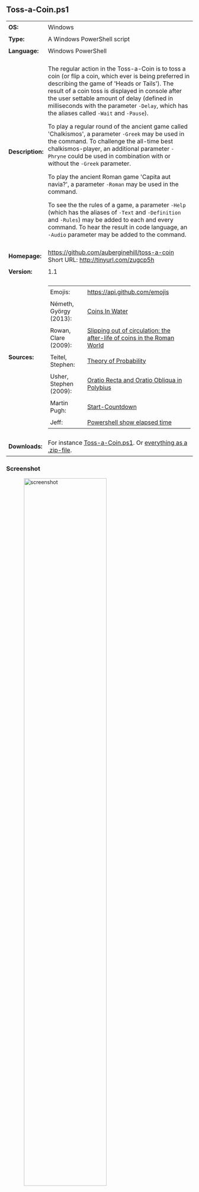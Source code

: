 <!-- Visual Studio Code: For a more comfortable reading experience, use the key combination Ctrl + Shift + V
     Visual Studio Code: To crop the tailing end space characters out, please use the key combination Ctrl + Shift + X
     Visual Studio Code: To improve the formatting of HTML code, press Shift + Alt + F and the selected area will be reformatted in a html file.


  _______                                _____      _
 |__   __|                              / ____|    (_)
    | | ___  ___ ___ ______ __ _ ______| |     ___  _ _ __
    | |/ _ \/ __/ __|______/ _` |______| |    / _ \| | '_ \
    | | (_) \__ \__ \     | (_| |      | |___| (_) | | | | |
    |_|\___/|___/___/      \__,_|       \_____\___/|_|_| |_|                -->


## Toss-a-Coin.ps1

<table>
    <tr>
        <td style="padding:6px"><strong>OS:</strong></td>
        <td style="padding:6px">Windows</td>
    </tr>
    <tr>
        <td style="padding:6px"><strong>Type:</strong></td>
        <td style="padding:6px">A Windows PowerShell script</td>
    </tr>
    <tr>
        <td style="padding:6px"><strong>Language:</strong></td>
        <td style="padding:6px">Windows PowerShell</td>
    </tr>
    <tr>
        <td style="padding:6px"><strong>Description:</strong></td>
        <td style="padding:6px">
            <p>The regular action in the Toss-a-Coin is to toss a coin (or flip a coin, which ever is being preferred in describing the game of 'Heads or Tails'). The result of a coin toss is displayed in console after the user settable amount of delay (defined in milliseconds with the parameter <code>-Delay</code>, which has the aliases called <code>-Wait</code> and <code>-Pause</code>).</p>
            <p>To play a regular round of the ancient game called 'Chalkismos', a parameter <code>-Greek</code> may be used in the command. To challenge the all-time best chalkismos-player, an additional parameter <code>-Phryne</code> could be used in combination with or without the <code>-Greek</code> parameter.</p>
            <p>To play the ancient Roman game 'Capita aut navia?', a parameter <code>-Roman</code> may be used in the command.</p>
            <p>To see the the rules of a game, a parameter <code>-Help</code> (which has the aliases of <code>-Text</code> and <code>-Definition</code> and <code>-Rules</code>) may be added to each and every command. To hear the result in code language, an <code>-Audio</code> parameter may be added to the command.</p></td>
    </tr>
    <tr>
        <td style="padding:6px"><strong>Homepage:</strong></td>
        <td style="padding:6px"><a href="https://github.com/auberginehill/toss-a-coin">https://github.com/auberginehill/toss-a-coin</a>
            <br />Short URL: <a href="http://tinyurl.com/zugcp5h">http://tinyurl.com/zugcp5h</a></td>
    </tr>
    <tr>
        <td style="padding:6px"><strong>Version:</strong></td>
        <td style="padding:6px">1.1</td>
    </tr>
    <tr>
        <td style="padding:6px"><strong>Sources:</strong></td>
        <td style="padding:6px">
            <table>
                <tr>
                    <td style="padding:6px">Emojis:</td>
                    <td style="padding:6px"><a href="https://api.github.com/emojis">https://api.github.com/emojis</a></td>
                </tr>
                <tr>
                    <td style="padding:6px">Németh, György (2013):</td>
                    <td style="padding:6px"><a href="https://www.researchgate.net/publication/258434610_COINS_IN_WATER">Coins In Water</a></td>
                </tr>
                <tr>
                    <td style="padding:6px">Rowan, Clare (2009):</td>
                    <td style="padding:6px"><a href="http://www.numismatics.org.au/pdfjournal/Vol20/Vol%2020%20Article%201.pdf">Slipping out of circulation: the after-life of coins in the Roman World</a></td>
                </tr>
                <tr>
                    <td style="padding:6px">Teitel, Stephen:</td>
                    <td style="padding:6px"><a href="http://www.pas.rochester.edu/~stte/phy104-F00/notes-2.html">Theory of Probability</a></td>
                </tr>
                <tr>
                    <td style="padding:6px">Usher, Stephen (2009):</td>
                    <td style="padding:6px"><a href="http://grbs.library.duke.edu/article/download/1301/1381">Oratio Recta and Oratio Obliqua in Polybius</a></td>
                </tr>
                <tr>
                    <td style="padding:6px">Martin Pugh:</td>
                    <td style="padding:6px"><a href="https://community.spiceworks.com/scripts/show/1712-start-countdown">Start-Countdown</a></td>
                </tr>
                <tr>
                    <td style="padding:6px">Jeff:</td>
                    <td style="padding:6px"><a href="http://stackoverflow.com/questions/10941756/powershell-show-elapsed-time">Powershell show elapsed time</a></td>
                </tr>
            </table>
        </td>
    </tr>
    <tr>
        <td style="padding:6px"><strong>Downloads:</strong></td>
        <td style="padding:6px">For instance <a href="https://raw.githubusercontent.com/auberginehill/toss-a-coin/master/Toss-a-Coin.ps1">Toss-a-Coin.ps1</a>. Or <a href="https://github.com/auberginehill/toss-a-coin/archive/master.zip">everything as a .zip-file</a>.</td>
    </tr>
</table>




### Screenshot


<ol><ol>
<img class="screenshot" title="screenshot" alt="screenshot" height="70%" width="70%" src="https://raw.githubusercontent.com/auberginehill/toss-a-coin/master/Toss-a-Coin.png">
</ol></ol>




### Parameters

<table>
    <tr>
        <th>:triangular_ruler:</th>
        <td style="padding:6px">
            <ul>
                <li>
                    <h5>Parameter <code>-Greek</code></h5>
                    <p>To play a regular round of the ancient game called 'Chalkismos', a parameter <code>-Greek</code> may be used in the command. To challenge the all-time best chalkismos-player, an additional parameter <code>-Phryne</code> could be used in combination with or without the <code>-Greek</code> parameter.</p>
                </li>
            </ul>
        </td>
    </tr>
    <tr>
        <th></th>
        <td style="padding:6px">
            <ul>
                <p>
                    <li>
                        <h5>Parameter <code>-Phryne</code></h5>
                        <p>To play a regular round of the ancient game called 'Chalkismos', a parameter <code>-Greek</code> may be used in the command. To challenge the all-time best chalkismos-player, an additional parameter <code>-Phryne</code> could be used in combination with or without the <code>-Greek</code> parameter.</p>
                    </li>
                </p>
                <p>
                    <li>
                        <h5>Parameter <code>-Roman</code></h5>
                        <p>To play the ancient Roman game 'Capita aut navia?', a parameter <code>-Roman</code> may be used in the command.</p>
                    </li>
                </p>
                <p>
                    <li>
                        <h5>Parameter <code>-Delay</code></h5>
                        <p>The result of a coin toss is displayed in console after the user settable amount of delay (defined in milliseconds with the parameter <code>-Delay</code>, which has the aliases called <code>-Wait</code> and <code>-Pause</code>). The value should be an integer between 0 and ten billion. All values under 1000 (one second) are shown without a progress bar, and for instance, a value of 750 results in a slower pace without any progress bars and a value of 178 is a reasonable responsive UX without any progress bars. The default value is 3178, which shows the result after roughly three seconds and displays a progress bar to count down the time. To get the result instantly, please set the value of parameter <code>-Delay</code> to number zero (<code>-Delay 0</code>).<p>
                    </li>
                </p>
                <p>
                    <li>
                        <h5>Parameter <code>-Help</code></h5>
                        <p>To see the the rules of a game, a parameter <code>-Help</code> (which has the aliases of <code>-Text</code> and <code>-Definition</code> and <code>-Rules</code>) may be added to each and every command.<p>
                    </li>
                </p>
                <p>
                    <li>
                        <h5>Parameter <code>-Audio</code></h5>
                        <p>If the <code>-Audio</code> parameter is used in the command, after the results have been displayed a morse code character i (two beeps) or a morse code character 5 (five beeps) is emitted through the speakers. The default audio mode in Toss-a-Coin is "silent". To find out, which sound is emitted when, please see the table below.</p>
                        <ol>
                            <h4><code>-Audio</code> Outputs:</h4>
                            <p>
                                <table>
                                    <tr>
                                        <th style="padding:6px"><strong>Morse Code Character i</strong></th>
                                        <th style="padding:6px"><strong>Morse Code Character 5</strong></th>
                                    </tr>
                                    <tr>
                                        <td align="center" style="padding:6px"><strong>[two beeps]</strong></td>
                                        <td align="center" style="padding:6px"><strong>[five beeps]</strong></td>
                                    </tr>
                                    <tr>
                                        <td align="center" style="padding:6px">Heads</td>
                                        <td align="center" style="padding:6px">Tails</td>
                                    </tr>
                                    <tr>
                                        <td align="center" style="padding:6px">Capita</td>
                                        <td align="center" style="padding:6px">Navia</td>
                                    </tr>
                                    <tr>
                                        <td align="center" style="padding:6px">Success</td>
                                        <td align="center" style="padding:6px">Fail</td>
                                    </tr>
                                </table>
                            </p>
                        </ol>
                    </li>
                </p>
            </ul>
        </td>
    </tr>
</table>




### Outputs

<table>
    <tr>
        <th>:arrow_right:</th>
        <td style="padding:6px">
            <ul>
                <li>Generates an output of a selected game in console. Displays a progress bar, if <code>-Delay</code> is set over 1000 (one second). Emits a sound, if <code>-Audio</code> parameter is used.</li>
            </ul>
        </td>
    </tr>
</table>




### Notes

<table>
    <tr>
        <th>:warning:</th>
        <td style="padding:6px">
            <ul>
                <li>Please note that each of the parameters can be "tab completed" before typing them fully (by pressing the <code>[tab]</code> key, not including the aliases)).</li>
            </ul>
        </td>
    </tr>
    <tr>
        <th></th>
        <td style="padding:6px">
            <ul>
                <p>
                    <li>Please note that the two ancient games cannot effectively be played at the same time with using only one coin due to the radically different nature of the games.</li>
                </p>
                <p>
                    <li>Please see the Rules Section below for definitions of each game.
                        <ol>
                            <h4>Rules:</h4>
                            <p>
                                <table>
                                    <tr>
                                        <td style="padding:6px"><strong>(1) Chalkismos</strong></td>
                                        <td style="padding:6px">
                                            <p>"After a player has set a coin spinning on the table and while the coin still spins freely with reasonably good amount of spin around its center axel, the player tries to stop it with an extended straight index finger without the coin bouncing away."</p></td>
                                   </tr>
                                   <tr>
                                        <td style="padding:6px"><strong></strong></td>
                                        <td style="padding:6px"><p>"The idea is to 'catch' or 'lock' the wildly spinning coin under the tip of a straight finger. Additionally it may be agreed upon that if any part of the coin extends under the first joint after the attempt, the attempt is considerd to be disqualified. Also it may be agreed upon that the remaing four fingertips of the primary hand must be placed on the table before an attempt to catch the coin is made."</p>
                                        </td>
                                    </tr>
                                    <tr>
                                        <td style="padding:6px"><strong>(2) Capita aut navia?</strong></td>
                                        <td style="padding:6px">
                                            <p>"In coin flipping (or coin tossing) an outcome is pronounced by each participant before a correct answer is revealed to the question, which side of a coin is facing upwards after the said coin has been tossed in the air. An ideal coin toss includes as many rotations around the coin's centre axel as possible (while the coin is still in the air). Linguistically oriented participants might call the obverse 'caput', if there's a single item depicted on the coin's obverse side, and 'capita' in case two or more similar items are depicted on the coin's obverse. Historically oriented participants might call the obverse 'capita' despite what is being depicted on it. The reverse is always called 'navia'."</p></td>
                                   </tr>
                                   <tr>
                                        <td style="padding:6px"><strong></strong></td>
                                        <td style="padding:6px"><p>"It is not always easy to decide what is heads and tails on a given coin. Numismatics defines the obverse and reverse of a coin rather than heads and tails. The obverse (principal side) of a coin typically features a symbol intended to be evocative of stately power, such as the head of a monarch or well-known state representative. In the case of coins that do not have royalty or state representatives on them, the side that features the name of the country is usually considered the obverse. Source: <a href="https://www.random.org/coins/">Coin Flipper</a>."</p>
                                        </td>
                                    </tr>
                                    <tr>
                                        <td style="padding:6px"><strong>(3) Coin toss</strong></td>
                                        <td style="padding:6px">
                                            <p>"In coin flipping (or coin tossing) an outcome is pronounced by each participant before a correct answer is revealed to the question, which side of a coin is facing upwards after the said coin has been tossed in the air. An ideal coin toss includes as many rotations around the coin's centre axel as possible (while the coin is still in the air)."</p></td>
                                   </tr>
                                   <tr>
                                        <td style="padding:6px"><strong></strong></td>
                                        <td style="padding:6px">
                                            <p>"It is not always easy to decide what is heads and tails on a given coin. Numismatics defines the obverse and reverse of a coin rather than heads and tails. The obverse (principal side) of a coin typically features a symbol intended to be evocative of stately power, such as the head of a monarch or well-known state representative. In the case of coins that do not have royalty or state representatives on them, the side that features the name of the country is usually considered the obverse. Source: <a href="https://www.random.org/coins/">Coin Flipper</a>."</p>
                                        </td>
                                    </tr>
                                </table>
                            </p>
                        </ol>
                    </li>
                </p>
            </ul>
        </td>
    </tr>
</table>




### Examples

<table>
    <tr>
        <th>:book:</th>
        <td style="padding:6px">To open this code in Windows PowerShell, for instance:</td>
   </tr>
   <tr>
        <th></th>
        <td style="padding:6px">
            <ol>
                <p>
                    <li><code>./Toss-a-Coin</code><br />
                    Run the script. Please notice to insert <code>./</code> or <code>.\</code> before the script name. Uses the default game mode (a coin flip) and generates the result after the default delay time of 3178 milliseconds.</li>
                </p>
                <p>
                    <li><code>help ./Toss-a-Coin -Full</code><br />
                    Display the help file.</li>
                </p>
                <p>
                    <li><code>./Toss-a-Coin -Help -Delay 10000</code><br />
                    Run the script, use the default game mode (a coin flip) and display the rules of coin tossing and show the result after ten seconds.</li>
                </p>
                <p>
                    <li><code>./Toss-a-Coin -Greek -Pause 1500 -Audio</code><br />
                    Run the script and play a regular round of the ancient game called 'Chalkismos' and display the result after an second and a half delay. Confirm the results with an audible beep, which will vary depending on the result. This command will work, because <code>-Pause</code> is an alias of <code>-Delay</code>.</li>
                </p>
                <p>
                    <li><code>./Toss-a-Coin -Greek -Text</code><br />
                    Run the script and play a regular round of the ancient game called 'Chalkismos' and display the rules of the ancient Greek game called 'Chalkismos'. Generates the result after the default delay time of 3178 milliseconds. This command will work, because <code>-Text</code> is an alias of <code>-Help</code>.</li>
                </p>
                <p>
                    <li><code>./Toss-a-Coin -Greek -Phryne -Definition -Delay 0</code><br />
                    Run the script and play the ancient game called 'Chalkismos' against the all-time best chalkismos-player and also display the rules of the ancient Greek game called 'Chalkismos' and get the results instantly without any delay. This command will work, because <code>-Definition</code> is an alias of <code>-Help</code>.
                    <br />
                    <br />Please note that when playing against Phryne, it's not mandatory to use the <code>-Greek</code> parameter (in this case when the rules are being displayed a command <code>./Toss-a-Coin -Phryne -Help -Delay 0</code> would result in a similar outcome).</li>
                </p>
                <p>
                    <li><code>./Toss-a-Coin -Roman -Rules -Wait 5000 -Audio</code><br />
                    Run the script, play the ancient Roman game 'Capita aut navia?' and display the rules of the ancient Roman game called 'Capita aut navia?' and don't display the the result until five seconds have passed. After the result has been shown, confirm the result by emitting a different sound for different results. This command will work, because <code>-Rules</code> is an alias of <code>-Help</code> and <code>-Wait</code> is an alias of <code>-Delay</code>.</li>
                </p>                
                <p>
                    <li><p><code>Set-ExecutionPolicy remotesigned</code><br />
                    This command is altering the Windows PowerShell rights to enable script execution. Windows PowerShell has to be run with elevated rights (run as an administrator) to actually be able to change the script execution properties. The default value is "<code>Set-ExecutionPolicy restricted</code>".</p>
                        <p>Parameters:
                                <ol>
                                    <table>
                                        <tr>
                                            <td style="padding:6px"><code>Restricted</code></td>
                                            <td style="padding:6px">Does not load configuration files or run scripts. Restricted is the default execution policy.</td>
                                        </tr>
                                        <tr>
                                            <td style="padding:6px"><code>AllSigned</code></td>
                                            <td style="padding:6px">Requires that all scripts and configuration files be signed by a trusted publisher, including scripts that you write on the local computer.</td>
                                        </tr>
                                        <tr>
                                            <td style="padding:6px"><code>RemoteSigned</code></td>
                                            <td style="padding:6px">Requires that all scripts and configuration files downloaded from the Internet be signed by a trusted publisher.</td>
                                        </tr>
                                        <tr>
                                            <td style="padding:6px"><code>Unrestricted</code></td>
                                            <td style="padding:6px">Loads all configuration files and runs all scripts. If you run an unsigned script that was downloaded from the Internet, you are prompted for permission before it runs.</td>
                                        </tr>
                                        <tr>
                                            <td style="padding:6px"><code>Bypass</code></td>
                                            <td style="padding:6px">Nothing is blocked and there are no warnings or prompts.</td>
                                        </tr>
                                        <tr>
                                            <td style="padding:6px"><code>Undefined</code></td>
                                            <td style="padding:6px">Removes the currently assigned execution policy from the current scope. This parameter will not remove an execution policy that is set in a Group Policy scope.</td>
                                        </tr>
                                    </table>
                                </ol>
                        </p>
                    <p>For more information, please type "<code>help Set-ExecutionPolicy -Full</code>" or visit <a href="https://technet.microsoft.com/en-us/library/hh849812.aspx">Set-ExecutionPolicy</a>.</p>
                    </li>
                </p>
                <p>
                    <li><code>New-Item -ItemType File -Path C:\Temp\Toss-a-Coin.ps1</code><br />
                    Creates an empty ps1-file to the <code>C:\Temp</code> directory. The <code>New-Item</code> cmdlet has an inherent <code>-NoClobber</code> mode built into it, so that the procedure will halt, if overwriting (replacing the contents) of an existing file is about to happen. Overwriting a file with the <code>New-Item</code> cmdlet requires using the <code>Force</code>.<br />
                    For more information, please type "<code>help New-Item -Full</code>".</li>
                </p>
            </ol>
        </td>
    </tr>
</table>




### Contributing

<p>Find a bug? Have a feature request? Here is how you can contribute to this project:</p>

 <table>
   <tr>
      <th><img class="emoji" title="contributing" alt="contributing" height="28" width="28" align="absmiddle" src="https://assets-cdn.github.com/images/icons/emoji/unicode/1f33f.png"></th>
      <td style="padding:6px"><strong>Bugs:</strong></td>
      <td style="padding:6px"><a href="https://github.com/auberginehill/toss-a-coin/issues">Submit bugs</a> and help us verify fixes.</td>
   </tr>
   <tr>
      <th rowspan="2"></th>
      <td style="padding:6px"><strong>Feature Requests:</strong></td>
      <td style="padding:6px">Feature request can be submitted by <a href="https://github.com/auberginehill/toss-a-coin/issues">creating an Issue</a>.</td>
   </tr>
   <tr>
      <td style="padding:6px"><strong>Edit Source Files:</strong></td>
      <td style="padding:6px"><a href="https://github.com/auberginehill/toss-a-coin/pulls">Submit pull requests</a> for bug fixes and features and discuss existing proposals.</td>
   </tr>
 </table>




### www

<table>
    <tr>
        <th><img class="emoji" title="www" alt="www" height="28" width="28" align="absmiddle" src="https://assets-cdn.github.com/images/icons/emoji/unicode/1f310.png"></th>
        <td style="padding:6px"><a href="https://github.com/auberginehill/toss-a-coin">Script Homepage</a></td>
    </tr>
    <tr>
        <th rowspan="26"></th>
        <td style="padding:6px">Németh, György (2013): <a href="https://www.researchgate.net/publication/258434610_COINS_IN_WATER">Coins In Water</a></td>
    </tr>
    <tr>

        <td style="padding:6px">Rowan, Clare (2009): <a href="http://www.numismatics.org.au/pdfjournal/Vol20/Vol%2020%20Article%201.pdf">Slipping out of circulation: the after-life of coins in the Roman World</a></td>
    </tr>
    <tr>
        <td style="padding:6px">Teitel, Stephen: <a href="http://www.pas.rochester.edu/~stte/phy104-F00/notes-2.html">Theory of Probability</a></td>
    </tr>
    <tr>
        <td style="padding:6px">Usher, Stephen (2009): <a href="http://grbs.library.duke.edu/article/download/1301/1381">Oratio Recta and Oratio Obliqua in Polybius</a></td>
    </tr>
    <tr>
        <td style="padding:6px">Martin Pugh: <a href="https://community.spiceworks.com/scripts/show/1712-start-countdown">Start-Countdown</a></td>
    </tr>
    <tr>
        <td style="padding:6px">Jeff: <a href="http://stackoverflow.com/questions/10941756/powershell-show-elapsed-time">Powershell show elapsed time</a></td>
    </tr>
    <tr>
        <td style="padding:6px"><a href="http://www.perseus.tufts.edu/hopper/morph?l=xalkismos&la=greek#lexicon">Χαλκισμός</a></td>
    </tr>
    <tr>
        <td style="padding:6px"><a href="https://archive.org/details/onomasticon01polluoft">Ἰούλιος Πολυδεύκης a.k.a. Julius Pollux: Ὀνομαστικόν' (Onomasticon): Vol. IX, 118. (Greek)</a></td>
    </tr>
    <tr>
        <td style="padding:6px"><a href="https://archive.org/stream/onomasticon01polluoft/onomasticon01polluoft_djvu.txt">Full text of "Onomasticon"</a></td>
    </tr>
    <tr>
        <td style="padding:6px"><a href="https://ia902706.us.archive.org/27/items/pollucisonomasti02polluoft/pollucisonomasti02polluoft.pdf">Julius Pollux: Onomasticon: Vol. VI-X, Color (Greek)</a> (PDF, 17.1 MB)</td>
    </tr>
    <tr>
        <td style="padding:6px"><a href="https://ia902706.us.archive.org/27/items/pollucisonomasti02polluoft/pollucisonomasti02polluoft_bw.pdf">Julius Pollux: Onomasticon: Vol. VI-X, BW (Greek)</a> (PDF, 13.1 MB)</td>
    </tr>
    <tr>
        <td style="padding:6px"><a href="https://openlibrary.org/works/OL10686184W/Onomasticon">Onomasticon (10 editions) By Julius Pollux</a></td>
    </tr>
    <tr>
        <td style="padding:6px"><a href="http://penelope.uchicago.edu/Thayer/L/Roman/Texts/Macrobius/Saturnalia/1*.html">Macrobius Ambrosius Theodosius, 'Macrobii Theodosii (viri) Illustrissimi Saturnaliorum, Libri I' (The Saturnalia, Book 1) (Latin)</a></td>
    </tr>
    <tr>
        <td style="padding:6px"><a href="http://www.perseus.tufts.edu/hopper/text?doc=urn:cts:latinLit:phi0978.phi001.perseus-eng1:18.3">Gaius Plinius Secundus (a.k.a. Pliny the Elder), 'Naturalis Historiae' (The Natural History) 18.3. (English)</a></td>
    </tr>
    <tr>
        <td style="padding:6px"><a href="http://www.perseus.tufts.edu/hopper/text?doc=Perseus:text:1999.02.0137:book=18:chapter=3">Gaius Plinius Secundus (a.k.a. Pliny the Elder), 'Naturalis Historiae' (The Natural History) 18.3. (English) alternative link</a></td>
    </tr>
    <tr>
        <td style="padding:6px"><a href="http://www.perseus.tufts.edu/hopper/text?doc=urn:cts:latinLit:phi0978.phi001.perseus-eng1:33.13">Gaius Plinius Secundus (a.k.a. Pliny the Elder), 'Naturalis Historiae' (The Natural History) 33.13. (English)</a></td>
    </tr>
    <tr>
        <td style="padding:6px"><a href="http://www.perseus.tufts.edu/hopper/text?doc=Perseus:text:1999.02.0137:book=33:chapter=13">Gaius Plinius Secundus (a.k.a. Pliny the Elder), 'Naturalis Historiae' (The Natural History) 33.13. (English) alternative link</a></td>
    </tr>
    <tr>
        <td style="padding:6px"><a href="http://www.bestofsicily.com/mag/art231.htm">Timaeus of Taormina</a></td>
    </tr>
    <tr>
        <td style="padding:6px"><a href="https://la.wikisource.org/wiki/Naturalis_Historia/Liber_XVIII">Gaius Plinius Secundus (a.k.a. Pliny the Elder), 'Naturalis Historiae' (The Natural History) 18.3. (Latin)</a></td>
    </tr>
    <tr>
        <td style="padding:6px"><a href="http://www.perseus.tufts.edu/hopper/text?doc=Plin.+Nat.+18.3&fromdoc=Perseus%3Atext%3A1999.02.0138">Gaius Plinius Secundus (a.k.a. Pliny the Elder), 'Naturalis Historiae' (The Natural History) 18.3. (Latin) Teubner</a></td>
    </tr>
    <tr>
        <td style="padding:6px"><a href="https://technet.microsoft.com/en-us/library/hh847743.aspx">about_Functions_Advanced_Parameters</a></td>
    </tr>
    <tr>
        <td style="padding:6px"><a href="http://poshcode.org/1192"> Windows Form that counts down three minutes</a></td>
    </tr>
    <tr>
        <td style="padding:6px"><a href="https://technet.microsoft.com/en-us/library/hh847796.aspx">about_Preference_Variables</a></td>
    </tr>
    <tr>
        <td style="padding:6px"><a href="https://technet.microsoft.com/en-us/magazine/hh360993.aspx">Windows PowerShell: Build a Better Function</a></td>
    </tr>
    <tr>
        <td style="padding:6px"><a href="https://technet.microsoft.com/en-us/library/ee692803.aspx">Working with Hash Tables</a></td>
    </tr>
    <tr>
        <td style="padding:6px">ASCII Art: <a href="http://www.figlet.org/">http://www.figlet.org/</a> and <a href="http://www.network-science.de/ascii/">ASCII Art Text Generator</a></td>
    </tr>
</table>




### Related scripts

 <table>
    <tr>
        <th><img class="emoji" title="www" alt="www" height="28" width="28" align="absmiddle" src="https://assets-cdn.github.com/images/icons/emoji/unicode/0023-20e3.png"></th>
        <td style="padding:6px"><a href="https://github.com/auberginehill/get-ascii-table">Get-AsciiTable</a></td>
    </tr>
    <tr>
        <th rowspan="10"></th>
        <td style="padding:6px"><a href="https://github.com/auberginehill/get-battery-info">Get-BatteryInfo</a></td>
    </tr>
    <tr>
        <td style="padding:6px"><a href="https://github.com/auberginehill/get-computer-info">Get-ComputerInfo</a></td>
    </tr>    
    <tr>
        <td style="padding:6px"><a href="https://github.com/auberginehill/get-directory-size">Get-DirectorySize</a></td>
    </tr>
    <tr>
        <td style="padding:6px"><a href="https://github.com/auberginehill/get-installed-programs">Get-InstalledPrograms</a></td>
    </tr>
    <tr>
        <td style="padding:6px"><a href="https://github.com/auberginehill/get-installed-windows-updates">Get-InstalledWindowsUpdates</a></td>
    </tr>
    <tr>
        <td style="padding:6px"><a href="https://github.com/auberginehill/get-ram-info">Get-RAMInfo</a></td>
    </tr>
    <tr>
        <td style="padding:6px"><a href="https://gist.github.com/auberginehill/eb07d0c781c09ea868123bf519374ee8">Get-TimeDifference</a></td>
    </tr>
    <tr>
        <td style="padding:6px"><a href="https://github.com/auberginehill/get-time-zone-table">Get-TimeZoneTable</a></td>
    </tr>
    <tr>
        <td style="padding:6px"><a href="https://github.com/auberginehill/get-unused-drive-letters">Get-UnusedDriveLetters</a></td>
    </tr>
    <tr>
        <td style="padding:6px"><a href="https://github.com/auberginehill/update-adobe-flash-player">Update-AdobeFlashPlayer</a></td>
    </tr>
</table>
